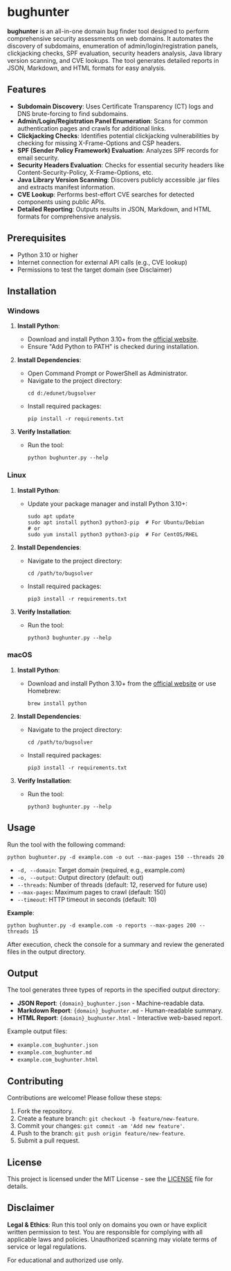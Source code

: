 # bughunter

**bughunter** is an all-in-one domain bug finder tool designed to perform comprehensive security assessments on web domains. It automates the discovery of subdomains, enumeration of admin/login/registration panels, clickjacking checks, SPF evaluation, security headers analysis, Java library version scanning, and CVE lookups. The tool generates detailed reports in JSON, Markdown, and HTML formats for easy analysis.

## Features

- **Subdomain Discovery**: Uses Certificate Transparency (CT) logs and DNS brute-forcing to find subdomains.
- **Admin/Login/Registration Panel Enumeration**: Scans for common authentication pages and crawls for additional links.
- **Clickjacking Checks**: Identifies potential clickjacking vulnerabilities by checking for missing X-Frame-Options and CSP headers.
- **SPF (Sender Policy Framework) Evaluation**: Analyzes SPF records for email security.
- **Security Headers Evaluation**: Checks for essential security headers like Content-Security-Policy, X-Frame-Options, etc.
- **Java Library Version Scanning**: Discovers publicly accessible .jar files and extracts manifest information.
- **CVE Lookup**: Performs best-effort CVE searches for detected components using public APIs.
- **Detailed Reporting**: Outputs results in JSON, Markdown, and HTML formats for comprehensive analysis.

## Prerequisites

- Python 3.10 or higher
- Internet connection for external API calls (e.g., CVE lookup)
- Permissions to test the target domain (see Disclaimer)

## Installation

### Windows

1. **Install Python**:
   - Download and install Python 3.10+ from the [official website](https://www.python.org/downloads/).
   - Ensure "Add Python to PATH" is checked during installation.

2. **Install Dependencies**:
   - Open Command Prompt or PowerShell as Administrator.
   - Navigate to the project directory:
     ```
     cd d:/edunet/bugsolver
     ```
   - Install required packages:
     ```
     pip install -r requirements.txt
     ```

3. **Verify Installation**:
   - Run the tool:
     ```
     python bughunter.py --help
     ```

### Linux

1. **Install Python**:
   - Update your package manager and install Python 3.10+:
     ```
     sudo apt update
     sudo apt install python3 python3-pip  # For Ubuntu/Debian
     # or
     sudo yum install python3 python3-pip  # For CentOS/RHEL
     ```

2. **Install Dependencies**:
   - Navigate to the project directory:
     ```
     cd /path/to/bugsolver
     ```
   - Install required packages:
     ```
     pip3 install -r requirements.txt
     ```

3. **Verify Installation**:
   - Run the tool:
     ```
     python3 bughunter.py --help
     ```

### macOS

1. **Install Python**:
   - Download and install Python 3.10+ from the [official website](https://www.python.org/downloads/) or use Homebrew:
     ```
     brew install python
     ```

2. **Install Dependencies**:
   - Navigate to the project directory:
     ```
     cd /path/to/bugsolver
     ```
   - Install required packages:
     ```
     pip3 install -r requirements.txt
     ```

3. **Verify Installation**:
   - Run the tool:
     ```
     python3 bughunter.py --help
     ```

## Usage

Run the tool with the following command:

```
python bughunter.py -d example.com -o out --max-pages 150 --threads 20
```

- `-d, --domain`: Target domain (required, e.g., example.com)
- `-o, --output`: Output directory (default: out)
- `--threads`: Number of threads (default: 12, reserved for future use)
- `--max-pages`: Maximum pages to crawl (default: 150)
- `--timeout`: HTTP timeout in seconds (default: 10)

**Example**:
```
python bughunter.py -d example.com -o reports --max-pages 200 --threads 15
```

After execution, check the console for a summary and review the generated files in the output directory.

## Output

The tool generates three types of reports in the specified output directory:

- **JSON Report**: `{domain}_bughunter.json` - Machine-readable data.
- **Markdown Report**: `{domain}_bughunter.md` - Human-readable summary.
- **HTML Report**: `{domain}_bughunter.html` - Interactive web-based report.

Example output files:
- `example.com_bughunter.json`
- `example.com_bughunter.md`
- `example.com_bughunter.html`

## Contributing

Contributions are welcome! Please follow these steps:

1. Fork the repository.
2. Create a feature branch: `git checkout -b feature/new-feature`.
3. Commit your changes: `git commit -am 'Add new feature'`.
4. Push to the branch: `git push origin feature/new-feature`.
5. Submit a pull request.

## License

This project is licensed under the MIT License - see the [LICENSE](LICENSE) file for details.

## Disclaimer

**Legal & Ethics**: Run this tool only on domains you own or have explicit written permission to test. You are responsible for complying with all applicable laws and policies. Unauthorized scanning may violate terms of service or legal regulations.

For educational and authorized use only.
